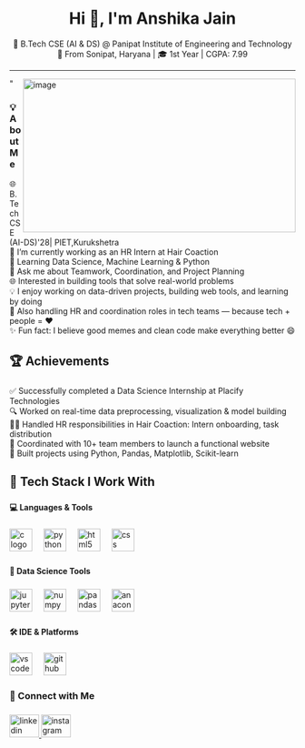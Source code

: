 <h1 align="center">Hi 👋, I'm Anshika Jain</h1>

<p align="center">
  🌱 B.Tech CSE (AI & DS) @ Panipat Institute of Engineering and Technology  
  <br>📍 From Sonipat, Haryana | 🎓 1st Year | CGPA: 7.99
</p>

---
"<img align= "right" width="480" height="270" alt="image" src="https://github.com/user-attachments/assets/f0fa2ff9-9bf9-4ae3-8606-d9610f4bbd09" />


### 💡 About Me
<p align="left">🌐 B.Tech CSE (AI-DS)'28| PIET,Kurukshetra  <br>🔭 I’m currently working as an HR Intern at Hair Coaction<br>🤖 Learning Data Science, Machine Learning & Python<br>💬 Ask me about Teamwork, Coordination, and Project Planning<br>🌐 Interested in building tools that solve real-world problems<br>💡 I enjoy working on data-driven projects, building web tools, and learning by doing  <br>🤝 Also handling HR and coordination roles in tech teams — because tech + people = ❤<br>✨ Fun fact: I believe good memes and clean code make everything better 😄</p>

###

<h2 align="left">🏆 Achievements</h2>

###

<p align="left">✅ Successfully completed a Data Science Internship at Placify Technologies  <br>🔍 Worked on real-time data preprocessing, visualization & model building  <br>👩‍💼 Handled HR responsibilities in Hair Coaction: Intern onboarding, task distribution  <br>🌟 Coordinated with 10+ team members to launch a functional website  <br>🚀 Built projects using Python, Pandas, Matplotlib, Scikit-learn</p>

###

<h2 align="left">🚀 Tech Stack I Work With</h2>

###

<h4 align="left">💻 Languages & Tools</h4>

###

<div align="left">
  <img src="https://cdn.jsdelivr.net/gh/devicons/devicon/icons/c/c-original.svg" height="40" alt="c logo"  />
  <img width="12" />
  <img src="https://cdn.jsdelivr.net/gh/devicons/devicon/icons/python/python-original.svg" height="40" alt="python logo"  />
  <img width="12" />
  <img src="https://cdn.jsdelivr.net/gh/devicons/devicon/icons/html5/html5-original.svg" height="40" alt="html5 logo"  />
  <img width="12" />
  <img src="https://cdn.jsdelivr.net/gh/devicons/devicon/icons/css3/css3-original.svg" height="40" alt="css logo"  />
</div>

###

<h4 align="left">🧠 Data Science Tools</h4>

###

<div align="left">
  <img src="https://cdn.jsdelivr.net/gh/devicons/devicon/icons/jupyter/jupyter-original.svg" height="40" alt="jupyter logo"  />
  <img width="12" />
  <img src="https://cdn.jsdelivr.net/gh/devicons/devicon/icons/numpy/numpy-original.svg" height="40" alt="numpy logo"  />
  <img width="12" />
  <img src="https://cdn.jsdelivr.net/gh/devicons/devicon/icons/pandas/pandas-original.svg" height="40" alt="pandas logo"  />
  <img width="12" />
  <img src="https://cdn.jsdelivr.net/gh/devicons/devicon/icons/anaconda/anaconda-original.svg" height="40" alt="anaconda logo"  />
</div>

###

<h4 align="left">🛠 IDE & Platforms</h4>

###

<div align="left">
  <img src="https://cdn.jsdelivr.net/gh/devicons/devicon/icons/vscode/vscode-original.svg" height="40" alt="vscode logo"  />
  <img width="12" />
  <img src="https://cdn.jsdelivr.net/gh/devicons/devicon/icons/github/github-original.svg" height="40" alt="github logo"  />
</div>

###

<h3 align="left">🤝 Connect with Me</h3>

###

<div align="left">
  <a href="https://www.linkedin.com/in/anshika-jain-b30172346?utm_source=share&utm_campaign=share_via&utm_content=profile&utm_medium=android_app" target="_blank">
    <img src="https://raw.githubusercontent.com/maurodesouza/profile-readme-generator/master/src/assets/icons/social/linkedin/default.svg" width="52" height="40" alt="linkedin logo"  />
  </a>
  <a href="https://www.instagram.com/jainanshika26?igsh=MTc0Z2FxanAxcTlmNA==" target="_blank">
    <img src="https://raw.githubusercontent.com/maurodesouza/profile-readme-generator/master/src/assets/icons/social/instagram/default.svg" width="52" height="40" alt="instagram logo"  />
  </a>
</div>

###

